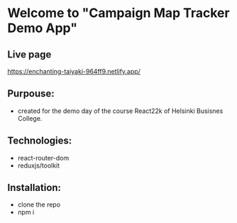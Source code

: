 # Welcome to "Campaign Map Tracker Demo App"

## Live page
https://enchanting-taiyaki-964ff9.netlify.app/

## Purpouse:

- created for the demo day of the course React22k of Helsinki Busisnes College.

## Technologies:

- react-router-dom
- reduxjs/toolkit

## Installation:

- clone the repo
- npm i

